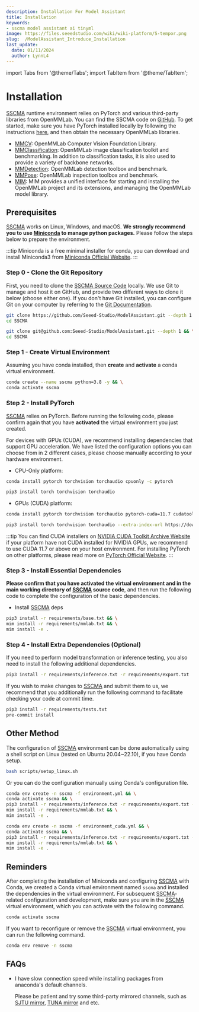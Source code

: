 ```yaml
---
description: Installation For Model Assistant
title: Installation
keywords:
- sscma model assistant ai tinyml 
image: https://files.seeedstudio.com/wiki/wiki-platform/S-tempor.png
slug:  /ModelAssistant_Introduce_Installation
last_update:
  date: 01/11/2024
  author: LynnL4
---
```


import Tabs from '@theme/Tabs';
import TabItem from '@theme/TabItem';

# Installation

[SSCMA](https://github.com/Seeed-Studio/ModelAssistant) runtime environment relies on PyTorch and various third-party libraries from OpenMMLab. You can find the SSCMA code on [GitHub](https://github.com/Seeed-Studio/ModelAssistant). To get started, make sure you have PyTorch installed locally by following the instructions [here](https://pytorch.org/get-started/locally/), and then obtain the necessary OpenMMLab libraries.

- [MMCV](https://github.com/open-mmlab/mmcv): OpenMMLab Computer Vision Foundation Library.
- [MMClassification](https://github.com/open-mmlab/mmclassification): OpenMMLab image classification toolkit and benchmarking. In addition to classification tasks, it is also used to provide a variety of backbone networks.
- [MMDetection](https://github.com/open-mmlab/mmdetection): OpenMMLab detection toolbox and benchmark.
- [MMPose](https://github.com/open-mmlab/mmpose): OpenMMLab inspection toolbox and benchmark.
- [MIM](https://github.com/open-mmlab/mim): MIM provides a unified interface for starting and installing the OpenMMLab project and its extensions, and managing the OpenMMLab model library.

## Prerequisites

[SSCMA](https://github.com/Seeed-Studio/ModelAssistant) works on Linux, Windows, and macOS. **We strongly recommend you to use [Miniconda](https://docs.conda.io/en/latest/miniconda.html) to manage python packages.** Please follow the steps below to prepare the environment.

:::tip
Miniconda is a free minimal installer for conda, you can download and install Miniconda3 from [Miniconda Official Website](https://docs.conda.io/en/latest/miniconda.html).
:::

### Step 0 - Clone the Git Repository

First, you need to clone the [SSCMA Source Code](https://github.com/Seeed-Studio/ModelAssistant) locally. We use Git to manage and host it on GitHub, and provide two different ways to clone it below (choose either one). If you don't have Git installed, you can configure Git on your computer by referring to the [Git Documentation](https://git-scm.com/book/en/v2/Getting-Started-Installing-Git).

<Tabs>
<TabItem value="HTTPS" label="HTTPS">

```sh
git clone https://github.com/Seeed-Studio/ModelAssistant.git --depth 1 && \
cd SSCMA
```

</TabItem>
<TabItem value="SSH" label="SSH">

```sh
git clone git@github.com:Seeed-Studio/ModelAssistant.git --depth 1 && \
cd SSCMA
```

</TabItem>

</Tabs>


### Step 1 - Create Virtual Environment

Assuming you have conda installed, then **create** and **activate** a conda virtual environment.

```sh
conda create --name sscma python=3.8 -y && \
conda activate sscma
```

### Step 2 - Install PyTorch

[SSCMA](https://github.com/Seeed-Studio/ModelAssistant) relies on PyTorch. Before running the following code, please confirm again that you have **activated** the virtual environment you just created.

For devices with GPUs (CUDA), we recommend installing dependencies that support GPU acceleration. We have listed the configuration options you can choose from in 2 different cases, please choose manually according to your hardware environment.

- CPU-Only platform:

<Tabs>
<TabItem value="conda" label="conda">

```sh
conda install pytorch torchvision torchaudio cpuonly -c pytorch
```

</TabItem>
<TabItem value="pip" label="pip">

```sh
pip3 install torch torchvision torchaudio
```

</TabItem>
</Tabs>


- GPUs (CUDA) platform:

<Tabs>
<TabItem value="conda" label="conda">

```sh
conda install pytorch torchvision torchaudio pytorch-cuda=11.7 cudatoolkit=11.7 -c pytorch -c nvidia
```

</TabItem>
<TabItem value="pip" label="pip">

```sh
pip3 install torch torchvision torchaudio --extra-index-url https://download.pytorch.org/whl/cu117
```

</TabItem>
</Tabs>

:::tip
You can find CUDA installers on [NVIDIA CUDA Toolkit Archive Website](https://developer.nvidia.com/cuda-toolkit-archive) if your platform have not CUDA installed for NVIDIA GPUs, we recommend to use CUDA 11.7 or above on your host environment. For installing PyTorch on other platforms, please read more on [PyTorch Official Website](https://pytorch.org/get-started/locally/).
:::

### Step 3 - Install Essential Dependencies

**Please confirm that you have activated the virtual environment and in the main working directory of [SSCMA](https://github.com/Seeed-Studio/ModelAssistant) source code**, and then run the following code to complete the configuration of the basic dependencies.

- Install [SSCMA](https://github.com/Seeed-Studio/ModelAssistant) deps

```sh
pip3 install -r requirements/base.txt && \
mim install -r requirements/mmlab.txt && \
mim install -e .
```

### Step 4 - Install Extra Dependencies (Optional)

If you need to perform model transformation or inference testing, you also need to install the following additional dependencies.

```sh
pip3 install -r requirements/inference.txt -r requirements/export.txt
```

If you wish to make changes to [SSCMA](https://github.com/Seeed-Studio/ModelAssistant) and submit them to us, we recommend that you additionally run the following command to facilitate checking your code at commit time.

```sh
pip3 install -r requirements/tests.txt
pre-commit install
```

## Other Method

The configuration of [SSCMA](https://github.com/Seeed-Studio/ModelAssistant) environment can be done automatically using a shell script on Linux (tested on Ubuntu 20.04~22.10), if you have Conda setup.

```bash
bash scripts/setup_linux.sh
```

Or you can do the configuration manually using Conda's configuration file.

<Tabs>
<TabItem value="CPU" label="CPU">

```sh
conda env create -n sscma -f environment.yml && \
conda activate sscma && \
pip3 install -r requirements/inference.txt -r requirements/export.txt -r requirements/tests.txt && \
mim install -r requirements/mmlab.txt && \
mim install -e .
```

</TabItem>
<TabItem value="GPU (CUDA)" label="GPU (CUDA)">

```sh
conda env create -n sscma -f environment_cuda.yml && \
conda activate sscma && \
pip3 install -r requirements/inference.txt -r requirements/export.txt -r requirements/tests.txt && \
mim install -r requirements/mmlab.txt && \
mim install -e .
```

</TabItem>
</Tabs>


## Reminders

After completing the installation of Miniconda and configuring [SSCMA](https://github.com/Seeed-Studio/ModelAssistant) with Conda, we created a Conda virtual environment named `sscma` and installed the dependencies in the virtual environment. For subsequent [SSCMA](https://github.com/Seeed-Studio/ModelAssistant)-related configuration and development, make sure you are in the [SSCMA](https://github.com/Seeed-Studio/ModelAssistant) virtual environment, which you can activate with the following command.

```sh
conda activate sscma
```

If you want to reconfigure or remove the [SSCMA](https://github.com/Seeed-Studio/ModelAssistant) virtual environment, you can run the following command.

```sh
conda env remove -n sscma
```

## FAQs

- I have slow connection speed while installing packages from anaconda's default channels.

  Please be patient and try some third-party mirrored channels, such as [SJTU mirror](https://mirror.sjtu.edu.cn/docs/anaconda), [TUNA mirror](https://mirrors.tuna.tsinghua.edu.cn/help/anaconda) and etc.
